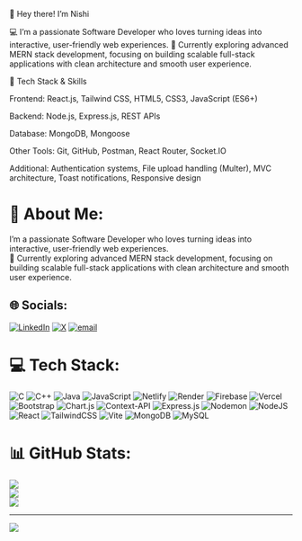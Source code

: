 👋 Hey there! I’m Nishi

💻 I’m a passionate Software Developer who loves turning ideas into interactive, user-friendly web experiences.
🌱 Currently exploring advanced MERN stack development, focusing on building scalable full-stack applications with clean architecture and smooth user experience.

🚀 Tech Stack & Skills

Frontend: React.js, Tailwind CSS, HTML5, CSS3, JavaScript (ES6+)

Backend: Node.js, Express.js, REST APIs

Database: MongoDB, Mongoose

Other Tools: Git, GitHub, Postman, React Router, Socket.IO

Additional: Authentication systems, File upload handling (Multer), MVC architecture, Toast notifications, Responsive design

# 💫 About Me:
 I’m a passionate Software Developer who loves turning ideas into interactive, user-friendly web experiences.<br>🌱 Currently exploring advanced MERN stack development, focusing on building scalable full-stack applications with clean architecture and smooth user experience.


## 🌐 Socials:
[![LinkedIn](https://img.shields.io/badge/LinkedIn-%230077B5.svg?logo=linkedin&logoColor=white)](https://linkedin.com/in/nishi-shukla-96baab278) [![X](https://img.shields.io/badge/X-black.svg?logo=X&logoColor=white)](https://x.com/NishiShukl53352) [![email](https://img.shields.io/badge/Email-D14836?logo=gmail&logoColor=white)](mailto:nishishukla772@gmail.com) 

# 💻 Tech Stack:
![C](https://img.shields.io/badge/c-%2300599C.svg?style=for-the-badge&logo=c&logoColor=white) ![C++](https://img.shields.io/badge/c++-%2300599C.svg?style=for-the-badge&logo=c%2B%2B&logoColor=white) ![Java](https://img.shields.io/badge/java-%23ED8B00.svg?style=for-the-badge&logo=openjdk&logoColor=white) ![JavaScript](https://img.shields.io/badge/javascript-%23323330.svg?style=for-the-badge&logo=javascript&logoColor=%23F7DF1E) ![Netlify](https://img.shields.io/badge/netlify-%23000000.svg?style=for-the-badge&logo=netlify&logoColor=#00C7B7) ![Render](https://img.shields.io/badge/Render-%46E3B7.svg?style=for-the-badge&logo=render&logoColor=white) ![Firebase](https://img.shields.io/badge/firebase-%23039BE5.svg?style=for-the-badge&logo=firebase) ![Vercel](https://img.shields.io/badge/vercel-%23000000.svg?style=for-the-badge&logo=vercel&logoColor=white) ![Bootstrap](https://img.shields.io/badge/bootstrap-%238511FA.svg?style=for-the-badge&logo=bootstrap&logoColor=white) ![Chart.js](https://img.shields.io/badge/chart.js-F5788D.svg?style=for-the-badge&logo=chart.js&logoColor=white) ![Context-API](https://img.shields.io/badge/Context--Api-000000?style=for-the-badge&logo=react) ![Express.js](https://img.shields.io/badge/express.js-%23404d59.svg?style=for-the-badge&logo=express&logoColor=%2361DAFB) ![Nodemon](https://img.shields.io/badge/NODEMON-%23323330.svg?style=for-the-badge&logo=nodemon&logoColor=%BBDEAD) ![NodeJS](https://img.shields.io/badge/node.js-6DA55F?style=for-the-badge&logo=node.js&logoColor=white) ![React](https://img.shields.io/badge/react-%2320232a.svg?style=for-the-badge&logo=react&logoColor=%2361DAFB) ![TailwindCSS](https://img.shields.io/badge/tailwindcss-%2338B2AC.svg?style=for-the-badge&logo=tailwind-css&logoColor=white) ![Vite](https://img.shields.io/badge/vite-%23646CFF.svg?style=for-the-badge&logo=vite&logoColor=white) ![MongoDB](https://img.shields.io/badge/MongoDB-%234ea94b.svg?style=for-the-badge&logo=mongodb&logoColor=white) ![MySQL](https://img.shields.io/badge/mysql-4479A1.svg?style=for-the-badge&logo=mysql&logoColor=white)
# 📊 GitHub Stats:
![](https://github-readme-stats.vercel.app/api?username=nishishukla18&theme=dark&hide_border=false&include_all_commits=false&count_private=false)<br/>
![](https://nirzak-streak-stats.vercel.app/?user=nishishukla18&theme=dark&hide_border=false)<br/>
![](https://github-readme-stats.vercel.app/api/top-langs/?username=nishishukla18&theme=dark&hide_border=false&include_all_commits=false&count_private=false&layout=compact)

---
[![](https://visitcount.itsvg.in/api?id=nishishukla18&icon=0&color=0)](https://visitcount.itsvg.in)

<!-- Proudly created with GPRM ( https://gprm.itsvg.in ) -->
